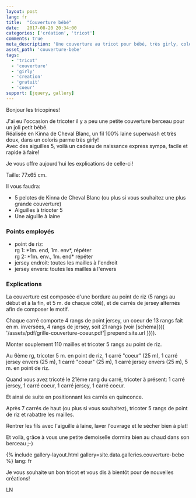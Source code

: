 ```yaml
---
layout: post
lang: fr
title:  "Couverture bébé"
date:   2017-08-20 20:34:00
categories: ['création', 'tricot']
comments: true
meta_description: 'Une couverture au tricot pour bébé, très girly, coloris parme, avec des motifs coeurs'
asset_path: 'couverture-bebe'
tags:
  - 'tricot'
  - 'couverture'
  - 'girly'
  - 'creation'
  - 'gratuit'
  - 'coeur'
support: [jquery, gallery]
---
```


Bonjour les tricopines!

J'ai eu l'occasion de tricoter il y a peu une petite couverture berceau pour un joli petit bébé.  
Réalisée en Kinna de Cheval Blanc, un fil 100% laine superwash et très doux, dans un coloris parme très girly!  
Avec des aiguilles 5, voilà un cadeau de naissance express sympa, facile et rapide à faire!

Je vous offre aujourd'hui les explications de celle-ci!

Taille: 77x65 cm.

Il vous faudra:

* 5 pelotes de Kinna de Cheval Blanc (ou plus si vous souhaitez une plus grande couverture)
* Aiguilles à tricoter 5
* Une aiguille à laine

### Points employés

* point de riz:  
  rg 1: \*1m. end, 1m. env\*, répéter  
  rg 2: \*1m. env., 1m. end\* répéter
* jersey endroit: toutes les mailles à l'endroit
* jersey envers: toutes les mailles à l'envers

### Explications

La couverture est composée d'une bordure au point de riz (5 rangs au début et à la fin, et 5 m. de chaque côté), et de carrés de jersey alternés afin de composer le motif.  

Chaque carré comporte 4 rangs de point jersey, un coeur de 13 rangs fait en m. inversées, 4 rangs de jersey, soit 21 rangs (voir [schéma]({{ '/assets/pdf/grille-couverture-coeur.pdf'| prepend:site.url }})).  

Monter souplement 110 mailles et tricoter 5 rangs au point de riz.

Au 6ème rg, tricoter 5 m. en point de riz, 1 carré "coeur" (25 m), 1 carré jersey envers (25 m), 1 carré "coeur" (25 m), 1 carré jersey envers (25 m), 5 m. en point de riz.

Quand vous avez tricoté le 21ème rang du carré, tricoter à présent: 1 carré jersey, 1 carré coeur, 1 carré jersey, 1 carré coeur.

Et ainsi de suite en positionnant les carrés en quinconce.

Après 7 carrés de haut (ou plus si vous souhaitez), tricoter 5 rangs de point de riz et rabattre les mailles.

Rentrer les fils avec l'aiguille à laine, laver l'ouvrage et le sécher bien à plat!

Et voilà, grâce à vous une petite demoiselle dormira bien au chaud dans son berceau ;-)

{% include gallery-layout.html gallery=site.data.galleries.couverture-bebe %}
lang: fr

Je vous souhaite un bon tricot et vous dis à bientôt pour de nouvelles créations!

LN

